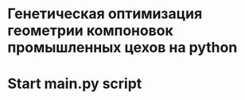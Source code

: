 # Генетическая оптимизация геометрии компоновок промышленных цехов на python
# Start main.py script
